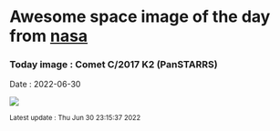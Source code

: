 
# Awesome space image of the day from [nasa](https://api.nasa.gov/)

### Today image : Comet C/2017 K2 (PanSTARRS)

Date : 2022-06-30


![](https://apod.nasa.gov/apod/image/2206/2017K2_2022-06-20_media1024.jpg)

<small>Latest update : Thu Jun 30 23:15:37 2022</small>


